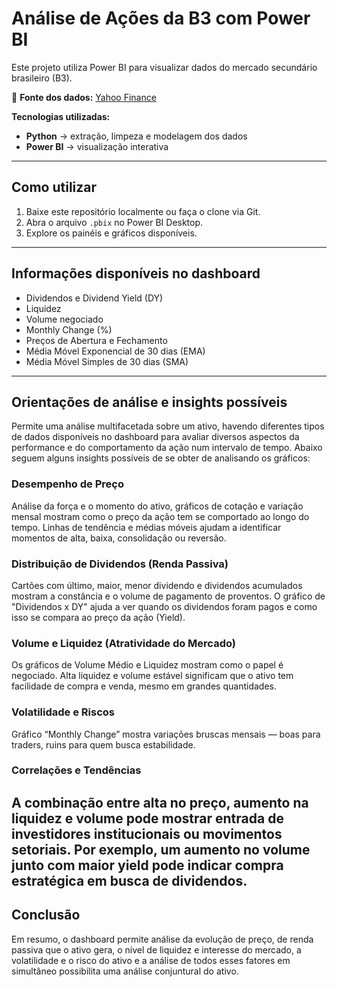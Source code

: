 # Análise de Ações da B3 com Power BI

Este projeto utiliza Power BI para visualizar dados do mercado secundário brasileiro (B3).  

🔗 **Fonte dos dados:** [Yahoo Finance](https://finance.yahoo.com/lookup/)  

**Tecnologias utilizadas:**  
- **Python** → extração, limpeza e modelagem dos dados  
- **Power BI** → visualização interativa  

---

## Como utilizar
1. Baixe este repositório localmente ou faça o clone via Git.  
2. Abra o arquivo `.pbix` no Power BI Desktop.  
3. Explore os painéis e gráficos disponíveis.  

---

## Informações disponíveis no dashboard
- Dividendos e Dividend Yield (DY)  
- Liquidez  
- Volume negociado  
- Monthly Change (%)  
- Preços de Abertura e Fechamento  
- Média Móvel Exponencial de 30 dias (EMA)  
- Média Móvel Simples de 30 dias (SMA)  

---

## Orientações de análise e insights possíveis
Permite uma análise multifacetada sobre um ativo, havendo diferentes tipos de dados disponíveis no dashboard para 
avaliar diversos aspectos da performance e do comportamento da ação num intervalo de tempo.
Abaixo seguem alguns insights possíveis de se obter de analisando os gráficos:


### Desempenho de Preço  
Análise da força e o momento do ativo, gráficos de cotação e variação mensal mostram como o preço da ação tem se comportado ao longo do tempo. 
Linhas de tendência e médias móveis ajudam a identificar momentos de alta, baixa, consolidação ou reversão. 

### Distribuição de Dividendos (Renda Passiva)  
Cartões com último, maior, menor dividendo e dividendos acumulados mostram a constância e o volume de pagamento de proventos.
O gráfico de "Dividendos x DY" ajuda a ver quando os dividendos foram pagos e como isso se compara ao preço da ação (Yield).


### Volume e Liquidez (Atratividade do Mercado)  
Os gráficos de Volume Médio e Liquidez mostram como o papel é negociado. Alta liquidez e volume estável 
significam que o ativo tem facilidade de compra e venda, mesmo em grandes quantidades.

### Volatilidade e Riscos  
Gráfico “Monthly Change” mostra variações bruscas mensais 
— boas para traders, ruins para quem busca estabilidade.   

###  Correlações e Tendências  
A combinação entre alta no preço, aumento na liquidez e 
volume pode mostrar entrada de investidores institucionais ou movimentos setoriais. 
Por exemplo, um aumento no volume junto com maior yield pode indicar compra estratégica em busca de dividendos. 
---

## Conclusão
Em resumo, o dashboard permite análise da evolução de preço, de renda passiva que 
o ativo gera, o nível de liquidez e interesse do mercado, a volatilidade e o risco do 
ativo e a análise de todos esses fatores em simultâneo possibilita uma análise 
conjuntural do ativo.
  
